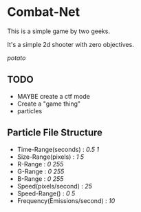 Combat-Net
==========

This is a simple game by two geeks.

It's a simple 2d shooter with zero objectives. 

*potato*

TODO
----
* MAYBE create a ctf mode
* Create a "game thing"
* particles

Particle File Structure
-----------------------

* Time-Range(seconds) : *0.5 1*
* Size-Range(pixels) : *1 5*
* R-Range : *0 255*
* G-Range : *0 255*
* B-Range : *0 255*
* Speed(pixels/second) : *25*
* Speed-Range() : *0 5*
* Frequency(Emissions/second) : *10*